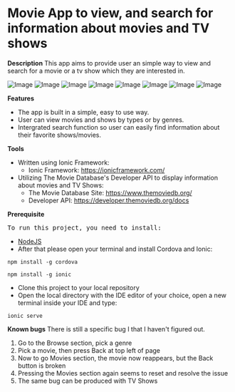 # Movie App to view, and search for information about movies and TV shows


__Description__
This app aims to provide user an simple way to view and search for a movie or a tv show which they are interested in.

![Image](https://github.com/baonguyen2002/MyMovieApp/blob/master/app%20images/1.png)
![Image](https://github.com/baonguyen2002/MyMovieApp/blob/master/app%20images/2.png)
![Image](https://github.com/baonguyen2002/MyMovieApp/blob/master/app%20images/3.png)
![Image](https://github.com/baonguyen2002/MyMovieApp/blob/master/app%20images/4.png)
![Image](https://github.com/baonguyen2002/MyMovieApp/blob/master/app%20images/5.png)
![Image](https://github.com/baonguyen2002/MyMovieApp/blob/master/app%20images/6.png)
![Image](https://github.com/baonguyen2002/MyMovieApp/blob/master/app%20images/7.png)
![Image](https://github.com/baonguyen2002/MyMovieApp/blob/master/app%20images/8.png)


__Features__
+ The app is built in a simple, easy to use way.
+ User can view movies and shows by types or by genres.
+ Intergrated search function so user can easily find information about their favorite shows/movies.


__Tools__
+ Written using Ionic Framework:
  * Ionic Framework: https://ionicframework.com/
+ Utilizing The Movie Database's Developer API to display information about movies and TV Shows:
  * The Movie Database Site: https://www.themoviedb.org/
  * Developer API: https://developer.themoviedb.org/docs

__Prerequisite__
<pre>To run this project, you need to install:</pre>
- [NodeJS](https://nodejs.org/en)
- After that please open your terminal and install Cordova and Ionic:
```terminal
npm install -g cordova
```

```terminal
npm install -g ionic
```
- Clone this project to your local repository
- Open the local directory with the IDE editor of your choice, open a new terminal inside your IDE and type:

```terminal
ionic serve
```


__Known bugs__
There is still a specific bug I that I haven't figured out.
1. Go to the Browse section, pick a genre
2. Pick a movie, then press Back at top left of page
3. Now to go Movies section, the movie now reappears, but the Back button is broken
4. Pressing the Movies section again seems to reset and resolve the issue
5. The same bug can be produced with TV Shows
